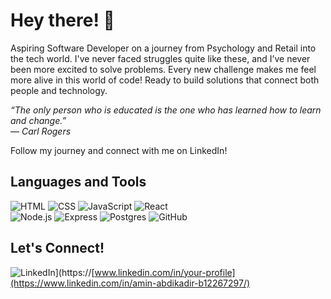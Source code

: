 # Hey there! 👋  
Aspiring Software Developer on a journey from Psychology and Retail into the tech world. I've never faced struggles quite like these, and I’ve never been more excited to solve problems. Every new challenge makes me feel more alive in this world of code! Ready to build solutions that connect both people and technology. 

*“The only person who is educated is the one who has learned how to learn and change.”*  
— *Carl Rogers*

Follow my journey and connect with me on LinkedIn!

## Languages and Tools  
![HTML](https://img.shields.io/badge/-HTML5-orange) ![CSS](https://img.shields.io/badge/-CSS3-blue) ![JavaScript](https://img.shields.io/badge/-JavaScript-yellow) ![React](https://img.shields.io/badge/-React-blue)  
![Node.js](https://img.shields.io/badge/-Node.js-green) ![Express](https://img.shields.io/badge/-Express-gray) ![Postgres](https://img.shields.io/badge/-PostgreSQL-blue) ![GitHub](https://img.shields.io/badge/-GitHub-black)

## Let's Connect!  
![LinkedIn](https://img.shields.io/badge/-LinkedIn-blue)](https://[www.linkedin.com/in/your-profile](https://www.linkedin.com/in/amin-abdikadir-b12267297/)

